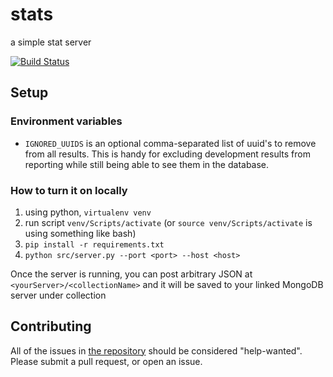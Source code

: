 # stats
a simple stat server

[![Build Status](https://travis-ci.org/icbat/stats.svg?branch=master)](https://travis-ci.org/icbat/stats)

## Setup

### Environment variables

* `IGNORED_UUIDS` is an optional comma-separated list of uuid's to remove from all results. This is handy for excluding development results from reporting while still being able to see them in the database.

### How to turn it on locally

1. using python, `virtualenv venv`
1. run script `venv/Scripts/activate` (or `source venv/Scripts/activate` is using something like bash)
1. `pip install -r requirements.txt`
1. `python src/server.py --port <port> --host <host>`

Once the server is running, you can post arbitrary JSON at `<yourServer>/<collectionName>` and it will be saved to your linked MongoDB server under collection <collectionName>

## Contributing

All of the issues in [the repository](https://github.com/icbat/stats) should be considered "help-wanted". Please submit a pull request, or open an issue.
